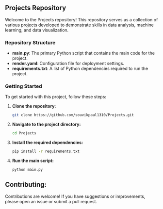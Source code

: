 ## Projects Repository

Welcome to the Projects repository! This repository serves as a collection of various projects developed to demonstrate skills in data analysis, machine learning, and data visualization.

### Repository Structure

- **main.py**: The primary Python script that contains the main code for the project.
- **render.yaml**: Configuration file for deployment settings.
- **requirements.txt**: A list of Python dependencies required to run the project.

### Getting Started

To get started with this project, follow these steps:

1. **Clone the repository:**
   ```bash
   git clone https://github.com/souvikpaul1310/Projects.git
   ```
2. **Navigate to the project directory:**
   ```bash
   cd Projects
   ```
3. **Install the required dependencies:**
   ```bash
   pip install -r requirements.txt
   ```

4. **Run the main script:**
   ```bash
   python main.py
   ```

## Contributing:
Contributions are welcome! If you have suggestions or improvements, please open an issue or submit a pull request.

